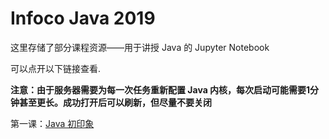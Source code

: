 # Infoco Java 2019
这里存储了部分课程资源——用于讲授 Java 的 Jupyter Notebook

可以点开以下链接查看.

**注意：由于服务器需要为每一次任务重新配置 Java 内核，每次启动可能需要1分钟甚至更长。成功打开后可以刷新，但尽量不要关闭**

第一课：[Java 初印象](https://mybinder.org/v2/gh/kivenchen/infoco-java/master?filepath=notebooks%2F01-Java-First-Impression.ipynb)
